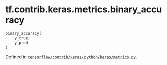 <div itemscope itemtype="http://developers.google.com/ReferenceObject">
<meta itemprop="name" content="tf.contrib.keras.metrics.binary_accuracy" />
</div>

# tf.contrib.keras.metrics.binary_accuracy

``` python
binary_accuracy(
    y_true,
    y_pred
)
```



Defined in [`tensorflow/contrib/keras/python/keras/metrics.py`](https://www.tensorflow.org/code/tensorflow/contrib/keras/python/keras/metrics.py).


